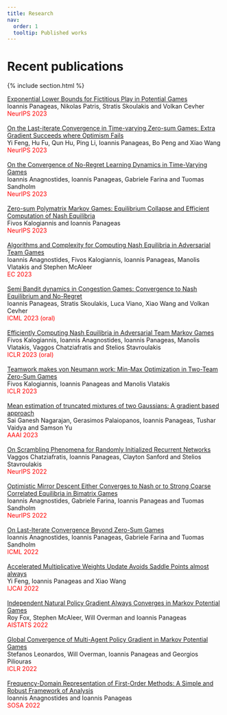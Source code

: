 ```yaml
---
title: Research
nav:
  order: 1
  tooltip: Published works
---
```


# <i class="fas fa-microscope"></i>Recent publications


{% include section.html %}
<div class="citation_title" align="left">
      <a href="https://arxiv.org/abs/2310.02387">
       Exponential Lower Bounds for Fictitious Play in Potential Games
      </a>
    </div><div class="citation_authors truncate" align="left" tabindex="0">
      Ioannis Panageas, Nikolas Patris, Stratis Skoulakis and Volkan Cevher
    </div><div class="tags" data-link="https://goallabuci.github.io/research/"><a class="tag" style="color:#ff0000">NeurIPS 2023</a></div>
<br>

<div class="citation_title" align="left">
      <a href="https://arxiv.org/abs/2310.02604">
        On the Last-iterate Convergence in Time-varying Zero-sum Games: Extra Gradient Succeeds where Optimism Fails
      </a>
    </div><div class="citation_authors truncate" align="left" tabindex="0">
      Yi Feng, Hu Fu, Qun Hu, Ping Li, Ioannis Panageas, Bo Peng and Xiao Wang
    </div><div class="tags" data-link="https://goallabuci.github.io/research/"><a class="tag" style="color:#ff0000">NeurIPS 2023</a></div>
<br>

<div class="citation_title" align="left">
      <a href="https://arxiv.org/abs/2301.11241">
       On the Convergence of No-Regret Learning Dynamics in Time-Varying Games 
      </a>
    </div><div class="citation_authors truncate" align="left" tabindex="0">
      Ioannis Anagnostides, Ioannis Panageas, Gabriele Farina and Tuomas Sandholm
    </div><div class="tags" data-link="https://goallabuci.github.io/research/"><a class="tag" style="color:#ff0000">NeurIPS 2023</a></div>
<br>

<div class="citation_title" align="left">
      <a href="https://arxiv.org/abs/2305.14329">
        Zero-sum Polymatrix Markov Games: Equilibrium Collapse and Efficient Computation of Nash Equilibria 
      </a>
    </div><div class="citation_authors truncate" align="left" tabindex="0">
      Fivos Kalogiannis and Ioannis Panageas
    </div><div class="tags" data-link="https://goallabuci.github.io/research/"><a class="tag" style="color:#ff0000">NeurIPS 2023</a></div>
<br>

<div class="citation_title" align="left">
      <a href="https://arxiv.org/abs/2301.02129">
        Algorithms and Complexity for Computing Nash Equilibria in Adversarial Team Games 
      </a>
    </div><div class="citation_authors truncate" align="left" tabindex="0">
      Ioannis Anagnostides, Fivos Kalogiannis, Ioannis Panageas, Manolis Vlatakis and Stephen McAleer
    </div><div class="tags" data-link="https://goallabuci.github.io/research/"><a class="tag" style="color:#ff0000">EC 2023</a></div>
<br>

<div class="citation_title" align="left">
      <a href="https://arxiv.org/abs/2306.15543">
        Semi Bandit dynamics in Congestion Games: Convergence to Nash Equilibrium and No-Regret 
      </a>
    </div><div class="citation_authors truncate" align="left" tabindex="0">
      Ioannis Panageas, Stratis Skoulakis, Luca Viano, Xiao Wang and Volkan Cevher
    </div><div class="tags" data-link="https://goallabuci.github.io/research/"><a class="tag" style="color:#ff0000">ICML 2023 (oral)</a></div>
<br>

<div class="citation_title" align="left">
      <a href="https://arxiv.org/abs/2208.02204">
        Efficiently Computing Nash Equilibria in Adversarial Team Markov Games 
      </a>
    </div><div class="citation_authors truncate" align="left" tabindex="0">
      Fivos Kalogiannis, Ioannis Anagnostides, Ioannis Panageas, Manolis Vlatakis, Vaggos Chatziafratis and Stelios Stavroulakis
    </div><div class="tags" data-link="https://goallabuci.github.io/research/"><a class="tag" style="color:#ff0000">ICLR 2023 (oral)</a></div>
<br>

<div class="citation_title" align="left">
      <a href="https://arxiv.org/abs/2111.04178">
       Teamwork makes von Neumann work: Min-Max Optimization in Two-Team Zero-Sum Games 
      </a>
    </div><div class="citation_authors truncate" align="left" tabindex="0">
      Fivos Kalogiannis, Ioannis Panageas and Manolis Vlatakis
    </div><div class="tags" data-link="https://goallabuci.github.io/research/"><a class="tag" style="color:#ff0000">ICLR 2023</a></div>    
<br>

<div class="citation_title" align="left">
      <a href="https://goallabuci.github.io/research/">
        Mean estimation of truncated mixtures of two Gaussians: A gradient based approach 
      </a>
    </div><div class="citation_authors truncate" align="left" tabindex="0">
      Sai Ganesh Nagarajan, Gerasimos Palaiopanos, Ioannis Panageas, Tushar Vaidya and Samson Yu
    </div><div class="tags" data-link="https://goallabuci.github.io/research/"><a class="tag" style="color:#ff0000">AAAI 2023</a></div>
<br>

<div class="citation_title" align="left">
      <a href="https://arxiv.org/abs/2210.05212">
      On Scrambling Phenomena for Randomly Initialized Recurrent Networks  
      </a>
    </div><div class="citation_authors truncate" align="left" tabindex="0">
      Vaggos Chatziafratis, Ioannis Panageas, Clayton Sanford and Stelios Stavroulakis
    </div><div class="tags" data-link="https://goallabuci.github.io/research/"><a class="tag" style="color:#ff0000">NeurIPS 2022</a></div>   
<br>

<div class="citation_title" align="left">
      <a href="https://arxiv.org/abs/2203.12074">
      Optimistic Mirror Descent Either Converges to Nash or to Strong Coarse Correlated Equilibria in Bimatrix Games  
      </a>
    </div><div class="citation_authors truncate" align="left" tabindex="0">
      Ioannis Anagnostides, Gabriele Farina, Ioannis Panageas and Tuomas Sandholm
    </div><div class="tags" data-link="https://goallabuci.github.io/research/"><a class="tag" style="color:#ff0000">NeurIPS 2022</a></div>    
<br>

<div class="citation_title" align="left">
      <a href="https://arxiv.org/abs/2203.12056">
      On Last-Iterate Convergence Beyond Zero-Sum Games  
      </a>
    </div><div class="citation_authors truncate" align="left" tabindex="0">
      Ioannis Anagnostides, Ioannis Panageas, Gabriele Farina and Tuomas Sandholm
    </div><div class="tags" data-link="https://goallabuci.github.io/research/"><a class="tag" style="color:#ff0000">ICML 2022</a></div>    
<br>

<div class="citation_title" align="left">
      <a href="https://arxiv.org/abs/2204.11407">
      Accelerated Multiplicative Weights Update Avoids Saddle Points almost always  
      </a>
    </div><div class="citation_authors truncate" align="left" tabindex="0">
      Yi Feng, Ioannis Panageas and Xiao Wang
    </div><div class="tags" data-link="https://goallabuci.github.io/research/"><a class="tag" style="color:#ff0000">IJCAI 2022</a></div>    
<br>

<div class="citation_title" align="left">
      <a href="https://arxiv.org/abs/2110.10614">
    Independent Natural Policy Gradient Always Converges in Markov Potential Games   
      </a>
    </div><div class="citation_authors truncate" align="left" tabindex="0">
      Roy Fox, Stephen McAleer, Will Overman and Ioannis Panageas
    </div><div class="tags" data-link="https://goallabuci.github.io/research/"><a class="tag" style="color:#ff0000">AISTATS 2022</a></div>    
<br>

<div class="citation_title" align="left">
      <a href="[https://arxiv.org/abs/2110.10614](https://arxiv.org/abs/2106.01969)">
Global Convergence of Multi-Agent Policy Gradient in Markov Potential Games  
      </a>
    </div><div class="citation_authors truncate" align="left" tabindex="0">
     Stefanos Leonardos, Will Overman, Ioannis Panageas and Georgios Piliouras
    </div><div class="tags" data-link="https://goallabuci.github.io/research/"><a class="tag" style="color:#ff0000">ICLR 2022</a></div>    
<br>

<div class="citation_title" align="left">
      <a href="https://arxiv.org/abs/2109.04603">
    Frequency-Domain Representation of First-Order Methods: A Simple and Robust Framework of Analysis    
      </a>
    </div><div class="citation_authors truncate" align="left" tabindex="0">
      Ioannis Anagnostides and Ioannis Panageas
    </div><div class="tags" data-link="https://goallabuci.github.io/research/"><a class="tag" style="color:#ff0000">SOSA 2022</a></div>    
<br>

